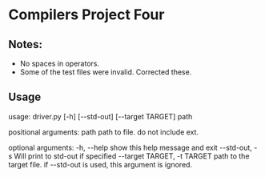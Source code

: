 # Compilers Project Four


## Notes: 
- No spaces in operators. 
- Some of the test files were invalid. Corrected these. 


## Usage

usage: driver.py [-h] [--std-out] [--target TARGET] path

positional arguments:
  path                  path to file. do not include ext.

optional arguments:
  -h, --help            show this help message and exit
  --std-out, -s         Will print to std-out if specified
  --target TARGET, -t TARGET
                        path to the target file. if --std-out is used, this
                        argument is ignored.
